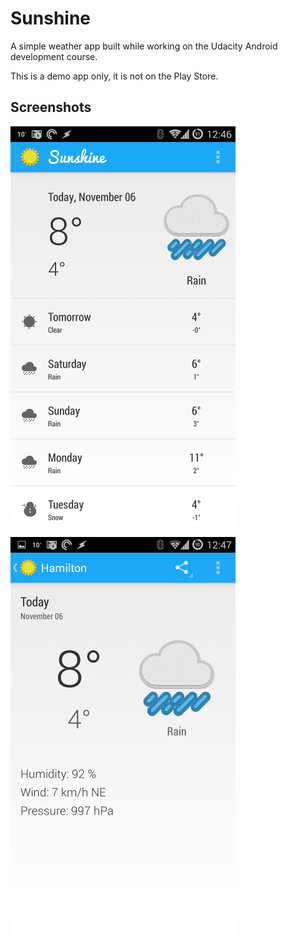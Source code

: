 # Sunshine

A simple weather app built while working on the Udacity Android development course.

This is a demo app only, it is not on the Play Store.

## Screenshots

![Main Screen](/images/main.png)

![Detail Screen](/images/detail.png)